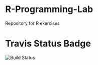 # R-Programming-Lab
Repository for R exercises

# Travis Status Badge
![Build Status](https://travis-ci.org/namitasharma01/R-Programming-Lab.svg?branch=master)
